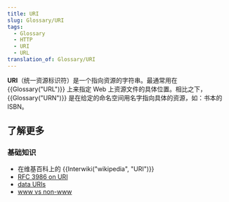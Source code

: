 ```yaml
---
title: URI
slug: Glossary/URI
tags:
  - Glossary
  - HTTP
  - URI
  - URL
translation_of: Glossary/URI
---
```

**URI**（统一资源标识符）是一个指向资源的字符串。最通常用在 {{Glossary("URL")}} 上来指定 Web 上资源文件的具体位置。相比之下，{{Glossary("URN")}} 是在给定的命名空间用名字指向具体的资源，如：书本的 ISBN。

## 了解更多

### 基础知识

- 在维基百科上的 {{Interwiki("wikipedia", "URI")}}
- [RFC 3986 on URI](https://tools.ietf.org/html/rfc3986)
- [data URIs](/zh-CN/docs/Web/HTTP/Basics_of_HTTP/Data_URLs)
- [www vs non-www](/zh-CN/docs/Web/HTTP/Basics_of_HTTP/Choosing_between_www_and_non-www_URLs)
